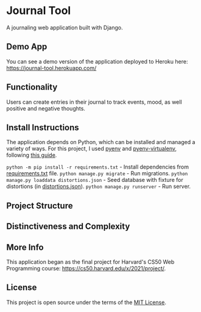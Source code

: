 # Journal Tool
A journaling web application built with Django.

## Demo App
You can see a demo version of the application deployed to Heroku here: https://journal-tool.herokuapp.com/

## Functionality
Users can create entries in their journal to track events, mood, as well positive and negative thoughts.

## Install Instructions
The application depends on Python, which can be installed and managed a variety of ways. For this project, I used [pyenv](https://github.com/pyenv/pyenv) and [pyenv-virtualenv](https://github.com/pyenv/pyenv-virtualenv), following [this guide](https://realpython.com/intro-to-pyenv/).

`python -m pip install -r requirements.txt` - Install dependencies from [requirements.txt](/requirements.txt) file.
`python manage.py migrate` - Run migrations.
`python manage.py loaddata distortions.json` - Seed database with fixture for distortions (in [distortions.json](/journal/fixtures/distortions.json)).
`python manage.py runserver` - Run server.

## Project Structure

## Distinctiveness and Complexity

## More Info
This application began as the final project for Harvard's CS50 Web Programming course:
https://cs50.harvard.edu/x/2021/project/.

## License
This project is open source under the terms of the [MIT License](http://opensource.org/licenses/MIT).